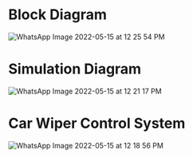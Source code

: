 # Block Diagram
![WhatsApp Image 2022-05-15 at 12 25 54 PM](https://user-images.githubusercontent.com/102659131/168463127-ec185382-6130-42ea-8b3a-90b7dfb290a2.jpeg)




# Simulation Diagram
![WhatsApp Image 2022-05-15 at 12 21 17 PM](https://user-images.githubusercontent.com/102659131/168463157-9006c75e-6d41-4563-bc07-992885706e53.jpeg)




# Car Wiper Control System
![WhatsApp Image 2022-05-15 at 12 18 56 PM](https://user-images.githubusercontent.com/102659131/168463179-f640346c-f112-437e-829b-b82aa9379287.jpeg)

